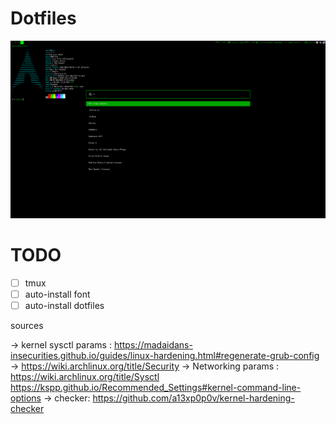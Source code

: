 # Dotfiles

![yessir](screenshot.png "🗿")

# TODO
- [ ] tmux
- [ ] auto-install font
- [ ] auto-install dotfiles

sources 

-> kernel sysctl params : https://madaidans-insecurities.github.io/guides/linux-hardening.html#regenerate-grub-config
-> https://wiki.archlinux.org/title/Security
-> Networking params : https://wiki.archlinux.org/title/Sysctl
https://kspp.github.io/Recommended_Settings#kernel-command-line-options
-> checker: https://github.com/a13xp0p0v/kernel-hardening-checker
